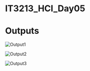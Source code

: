 # IT3213_HCI_Day05

# Outputs

![Output1](https://github.com/user-attachments/assets/fa0ab091-7ae6-47ba-9cb2-4336e6138986)





![Output2](https://github.com/user-attachments/assets/4fb75f8f-64e0-4d0e-8db0-ff116b030405)





![Output3](https://github.com/user-attachments/assets/39a8e415-f8fb-4f16-9a58-570060012e44)
